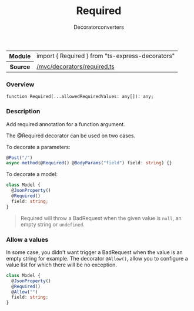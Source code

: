 
<header class="symbol-info-header"><h1 id="required">Required</h1><label class="symbol-info-type-label decorator">Decorator</label><label class="api-type-label converters" title="converters">converters</label></header>
<!-- summary -->
<section class="symbol-info"><table class="is-full-width"><tbody><tr><th>Module</th><td><div class="lang-typescript"><span class="token keyword">import</span> { Required }&nbsp;<span class="token keyword">from</span>&nbsp;<span class="token string">"ts-express-decorators"</span></div></td></tr><tr><th>Source</th><td><a href="https://github.com/Romakita/ts-express-decorators/blob/v3.6.0/src//mvc/decorators/required.ts#L0-L0">/mvc/decorators/required.ts</a></td></tr></tbody></table></section>
<!-- overview -->


### Overview


<pre><code class="typescript-lang ">function <span class="token function">Required</span><span class="token punctuation">(</span>...allowedRequiredValues<span class="token punctuation">:</span> <span class="token keyword">any</span><span class="token punctuation">[</span><span class="token punctuation">]</span><span class="token punctuation">)</span><span class="token punctuation">:</span> <span class="token keyword">any</span><span class="token punctuation">;</span></code></pre>


<!-- Parameters -->

<!-- Description -->


### Description

Add required annotation for a function argument.

The @Required decorator can be used on two cases.

To decorate a parameters:

```typescript
@Post("/")
async method(@Required() @BodyParams("field") field: string) {}
```

To decorate a model:

```typescript
class Model {
  @JsonProperty()
  @Required()
  field: string;
}
```

> Required will throw a BadRequest when the given value is `null`, an empty string or `undefined`.

### Allow a values

In some case, you didn't want trigger a BadRequest when the value is an empty string for example.
The decorator `@Allow()`, allow you to configure a value list for which there will be no exception.

```typescript
class Model {
  @JsonProperty()
  @Required()
  @Allow("")
  field: string;
}
```

<!-- Members -->

